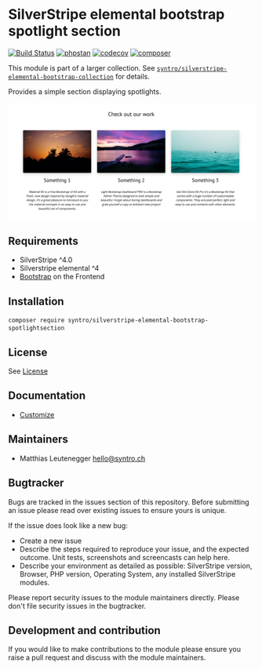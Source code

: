 # SilverStripe elemental bootstrap spotlight section

[![Build Status](https://travis-ci.com/syntro-opensource/silverstripe-elemental-bootstrap-spotlightsection.svg?branch=master)](https://travis-ci.com/syntro-opensource/silverstripe-elemental-bootstrap-spotlightsection)
[![phpstan](https://img.shields.io/badge/PHPStan-enabled-success)](https://github.com/phpstan/phpstan)
[![codecov](https://codecov.io/gh/syntro-opensource/silverstripe-elemental-bootstrap-spotlightsection/branch/master/graph/badge.svg)](https://codecov.io/gh/syntro-opensource/silverstripe-elemental-bootstrap-spotlightsection)
[![composer](https://img.shields.io/packagist/dt/syntro/silverstripe-elemental-bootstrap-spotlightsection?color=success&logo=composer)](https://packagist.org/packages/syntro/silverstripe-elemental-bootstrap-spotlightsection)


This module is part of a larger collection. See
[`syntro/silverstripe-elemental-bootstrap-collection`](https://github.com/syntro-opensource/silverstripe-elemental-bootstrap-collection)
for details.

Provides a simple section displaying spotlights.

![gallery](docs/img/spotlights.png "Spotlights")

## Requirements

* SilverStripe ^4.0
* Silverstripe elemental ^4
* [Bootstrap](https://getbootstrap.com) on the Frontend

## Installation

```
composer require syntro/silverstripe-elemental-bootstrap-spotlightsection
```


## License
See [License](license.md)

## Documentation
 * [Customize](docs/en/customizing.md)

<!-- ## Example configuration (optional)
If your module makes use of the config API in SilverStripe it's a good idea to provide an example config
 here that will get the module working out of the box and expose the user to the possible configuration options.

Provide a yaml code example where possible.

```yaml

Page:
  config_option: true
  another_config:
    - item1
    - item2

``` -->

## Maintainers
 * Matthias Leutenegger <hello@syntro.ch>

## Bugtracker
Bugs are tracked in the issues section of this repository. Before submitting an issue please read over
existing issues to ensure yours is unique.

If the issue does look like a new bug:

 - Create a new issue
 - Describe the steps required to reproduce your issue, and the expected outcome. Unit tests, screenshots
 and screencasts can help here.
 - Describe your environment as detailed as possible: SilverStripe version, Browser, PHP version,
 Operating System, any installed SilverStripe modules.

Please report security issues to the module maintainers directly. Please don't file security issues in the bugtracker.

## Development and contribution
If you would like to make contributions to the module please ensure you raise a pull request and discuss with the module maintainers.
